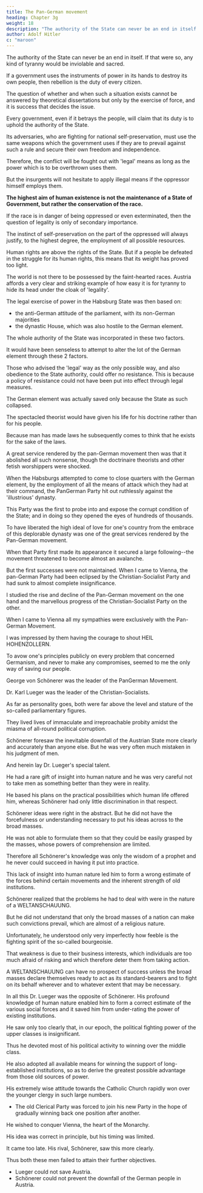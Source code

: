 ```yaml
---
title: The Pan-German movement
heading: Chapter 3g
weight: 18
description: "The authority of the State can never be an end in itself. If that were so, any kind of tyranny would be inviolable and sacred"
author: Adolf Hitler
c: "maroon"
---
```



The authority of the State can never be an end in itself. If that were so, any kind of tyranny would be inviolable and sacred.

If a government uses the instruments of power in its hands to destroy its own people, then rebellion is the duty of every citizen.

The question of whether and when such a situation exists cannot be answered by theoretical dissertations but only by the exercise of force, and it is success that decides the issue.

Every government, even if it betrays the people, will claim that its duty is to uphold the authority of the State.

 <!-- though it may be the worst possible and even though it may have betrayed the nation's trust in thousands of ways,  -->

Its adversaries, who are fighting for national self-preservation, must use the same weapons which the government uses if they are to  prevail against such a rule and secure their own freedom and independence.

Therefore, the conflict will be fought out with 'legal' means as long as the power which is to be overthrown uses them.

But the insurgents will not hesitate to apply illegal means if the oppressor himself employs them.

**The highest aim of human existence is not the maintenance of a State of Government, but rather the conservation of the race.** 

If the race is in danger of being oppressed or even exterminated, then the question of legality is only of secondary importance.

<!-- The established power may in such a case employ only those means which are recognized as 'legal'. yet  -->

The instinct of self-preservation on the part of the oppressed will always justify, to the highest degree, the employment of all possible resources.

<!-- Only on the recognition of this principle was it possible for those struggles to be carried through, of which history furnishes magnificent examples in abundance, against foreign bondage or oppression at home. -->

Human rights are above the rights of the State. But if a people be defeated in the struggle for its human rights, this means that its weight has proved too light.

 <!-- in the scale of Destiny to have the luck of being able to endure in this terrestrial world.  -->

The world is not there to be possessed by the faint-hearted races. Austria affords a very clear and striking example of how easy it is for tyranny to hide its head under the cloak of 'legality'.

The legal exercise of power in the Habsburg State was then based on:
- the anti-German attitude of the parliament, with its non-German majorities
- the dynastic House, which was also hostile to the German element. 

The whole authority of the State was incorporated in these two factors. 

It would have been senseless to attempt to alter the lot of the German element through these 2 factors. 

Those who advised the 'legal' way as the only possible way, and also obedience to the State authority, could offer no resistance. This is because a policy of resistance could not have been put into effect through legal measures. 

<!-- To follow the advice of the legalist counsellors would have meant the inevitable ruin of the German element within the Monarchy, and this disaster would not have taken long to come.  -->

The German element was actually saved only because the State as such collapsed.

The spectacled theorist would have given his life for his doctrine rather than for his people.

Because man has made laws he subsequently comes to think that he exists for the sake of the laws.

A great service rendered by the pan-German movement then was that it abolished all such nonsense, though the doctrinaire theorists and other fetish worshippers were shocked.

When the Habsburgs attempted to come to close quarters with the German element, by the employment of all the means of attack which they had at their command, the PanGerman Party hit out ruthlessly against the 'illustrious' dynasty. 

This Party was the first to probe into and expose the corrupt condition of the State; and in doing so they opened the eyes of hundreds of thousands. 

To have liberated the high ideal of love for one's country from the embrace of this deplorable dynasty was one of the great services rendered by the Pan-German movement.

When that Party first made its appearance it secured a large following--the movement threatened to become almost an avalanche.

But the first successes were not maintained. When I came to Vienna, the pan-German Party had been eclipsed by the Christian-Socialist Party and had sunk to almost complete insignificance.

I studied the rise and decline of the Pan-German movement on the one hand and the marvellous progress of the Christian-Socialist Party on the other.

<!-- , became a classic object of study for me, and as such they played an important part in the development of my own views. -->

When I came to Vienna all my sympathies were exclusively with the Pan-German Movement.

I was impressed by them having the courage to shout HEIL HOHENZOLLERN.

<!--  as I rejoiced at their determination to consider themselves an integral part of the German Empire, from which they were separated only
provisionally. They never missed an opportunity to explain their attitude in public,
which raised my enthusiasm and confidence.  -->

To avow one's principles publicly on every problem that concerned Germanism, and never to make any compromises, seemed to me the only way of saving our people. 

<!-- What I could not understand was how this movement broke down so soon after such a magnificent start; and it was no less
incomprehensible that the Christian-Socialists should gain such tremendous power
within such a short time. They had just reached the pinnacle of their popularity.
When I began to compare those two movements Fate placed before me the best means
of understanding the causes of this puzzling problem. 

The action of Fate in this case was hastened by my own straitened circumstances.  -->

<!-- I shall begin my analysis with an account of the two men who must be regarded as the
founders and leaders of the two movements. These were  -->

George von Schönerer was the leader of the PanGerman Movement.

Dr. Karl Lueger was the leader of the Christian-Socialists.

As far as personality goes, both were far above the level and stature of the so-called parliamentary figures. 

They lived lives of immaculate and irreproachable probity amidst the miasma of all-round political corruption. 

<!-- Personally I first liked the PanGerman representative, Schönerer, and it was only afterwards and gradually that I felt
an equal liking for the  leader.

When I compared their respective abilities Schönerer seemed to me a better and more profound thinker on fundamental problems.  -->

Schönerer foresaw the inevitable downfall of the Austrian State more clearly and accurately than anyone else. But he was very often much mistaken in his judgment of men.

<!-- If this warning in regard to the Habsburg Empire had been heeded in Germany the disastrous world war, which
involved Germany against the whole of Europe, would never have taken place. 

But though Schönerer succeeded in penetrating to the essentials of a problem  -->

And herein lay Dr. Lueger's special talent. 

He had a rare gift of insight into human nature and he was very careful not to take men as something better than they were in reality. 

He based his plans on the practical possibilities which human life offered him, whereas Schönerer had only little discrimination in that respect. 

Schönerer ideas were right in the abstract. But he did not have the forcefulness or understanding necessary to put his ideas across to the broad masses.

He was not able to formulate them so that they could be easily grasped by the masses, whose powers of comprehension are limited.

Therefore all Schönerer's knowledge was only the wisdom of a prophet and he never could succeed in having it put into practice.

This lack of insight into human nature led him to form a wrong estimate of the forces behind certain movements and the inherent strength of old institutions.

Schönerer realized that the problems he had to deal with were in the nature of a WELTANSCHAUUNG. 

But he did not understand that only the broad masses of a nation can make such convictions prevail, which are almost of a religious nature. 

Unfortunately, he understood only very imperfectly how feeble is the fighting spirit of the so-called bourgeoisie. 

That weakness is due to their business interests, which individuals are too much afraid of risking and which therefore deter them from taking action. 

A WELTANSCHAUUNG can have no prospect of success unless the broad masses declare themselves ready to act as its standard-bearers and to fight on its behalf wherever and to whatever extent that may be necessary. 

<!-- This failure to understand the importance of the lower strata of the population resulted in a very inadequate concept of the social problem. -->

In all this Dr. Lueger was the opposite of Schönerer. His profound knowledge of human nature enabled him to form a correct estimate of the various social forces and it saved him from under-rating the power of existing institutions.

<!-- And it was perhaps this very quality which enabled him to utilize those institutions as a means to serve the purposes of his policy. -->

He saw only too clearly that, in our epoch, the political fighting power of the upper classes is insignificant.

<!-- and not at all capable of fighting for a great new movement until the triumph of that movement be secured.  -->

Thus he devoted most of his political activity to winning over the middle class. 

 <!-- those sections of the population whose existence was in danger and fostering the militant spirit in them rather than attempting to paralyse it.  -->

He also adopted all available means for winning the support of long-established institutions, so as to derive the greatest possible advantage from those old sources of power.


<!-- Thus it was that, first of all, he chose as the social basis of his new Party that middle class which was threatened with extinction. In this way he secured a solid following which was willing to make great sacrifices and had good fighting stamina.  -->

His extremely wise attitude towards the Catholic Church rapidly won over the younger clergy in such large numbers.
- The old Clerical Party was forced to join his new Party in the hope of gradually winning back one position after another.
<!-- retire from the field of action or else, which was the wiser course, -->

<!-- But it would be a serious injustice to the man if we were to regard this as his essential characteristic. For he possessed the qualities of an able tactician, and had the true genius of a great reformer; but all these were limited by his exact perception of the possibilities at hand and also of his own capabilities.

The aims which this really eminent man decided to pursue were intensely practical. 
 -->
He wished to conquer Vienna, the heart of the Monarchy. 
<!-- 
It was from Vienna that the last pulses of life beat through the diseased and worn-out body of the decrepit Empire. 

If the heart could be made healthier the others parts of the body were bound to revive.
 -->
His idea was correct in principle, but his timing was limited. 

<!-- the time within which it could be applied in practice was strictly limited. And that was the man's weak point.  -->


<!-- His achievements as Burgomaster of the City of Vienna are immortal, in the best sense of the word. But all that could not save the Monarchy.  -->

It came too late. His rival, Schönerer, saw this more clearly. 

<!-- What Dr. Lueger undertook to put into practice turned out marvellously successful. 

But the results which he expected to follow these achievements did not come. Schönerer did not attain the ends he had proposed to himself; but his fears were realized, alas, in a terrible fashion.  -->

Thus both these men failed to attain their further objectives. 
- Lueger could not save Austria.
- Schönerer could not prevent the downfall of the German people in Austria.

<!-- To study the causes of failure in the case of these two parties is to learn a lesson that is highly instructive for our own epoch. 

This is specially useful for my friends, because in many points the circumstances of our own day are similar to those of that time. 

Therefore such a lesson may help us to guard against the mistakes which brought one of those movements to an end and rendered the other barren of results.  -->

